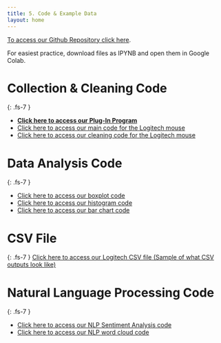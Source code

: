 ```yaml
---
title: 5. Code & Example Data
layout: home
---
```




[To access our Github Repository click here](https://github.com/dveksler02/dveksler02.github.io).  

For easiest practice, download files as IPYNB and open them in Google Colab.

# **Collection & Cleaning Code**
{: .fs-7 }
- **[Click here to access our Plug-In Program](https://github.com/dveksler02/dveksler02.github.io/blob/main/python/DS105M_Plug_In_Program.ipynb)**
- [Click here to access our main code for the Logitech mouse](https://github.com/dveksler02/dveksler02.github.io/blob/main/python/DS105M_Main_Code.ipynb)
- [Click here to access our cleaning code for the Logitech mouse](https://github.com/dveksler02/dveksler02.github.io/blob/main/python/DS105M_Cleaning_Code.ipynb)

# **Data Analysis Code**
{: .fs-7 }
- [Click here to access our boxplot code](https://github.com/dveksler02/dveksler02.github.io/blob/4032316c3ec44a54f1f7a536f9adbd3ba852d03f/python/Boxplots_DS105.ipynb)  
- [Click here to access our histogram code](https://github.com/dveksler02/dveksler02.github.io/blob/08062ea73c43998fb78d926a9fceda121ed80097/python/Historgram_DS105.ipynb)  
- [Click here to access our bar chart code](https://github.com/dveksler02/dveksler02.github.io/blob/08062ea73c43998fb78d926a9fceda121ed80097/python/Star_Rating_DS105.ipynb)

# **CSV File**
{: .fs-7 }
[Click here to access our Logitech CSV file (Sample of what CSV outputs look like)](https://github.com/dveksler02/dveksler02.github.io/blob/main/python/amazon_reviews_cleaned.csv)

# **Natural Language Processing Code**
{: .fs-7 }
- [Click here to access our NLP Sentiment Analysis code](https://github.com/dveksler02/dveksler02.github.io/blob/main/python/NPL-Sentiment%20Analysis-DS105.ipynb)
- [Click here to access our NLP word cloud code](https://github.com/dveksler02/dveksler02.github.io/blob/main/python/NPL-wordclouds-DS105.ipynb)
